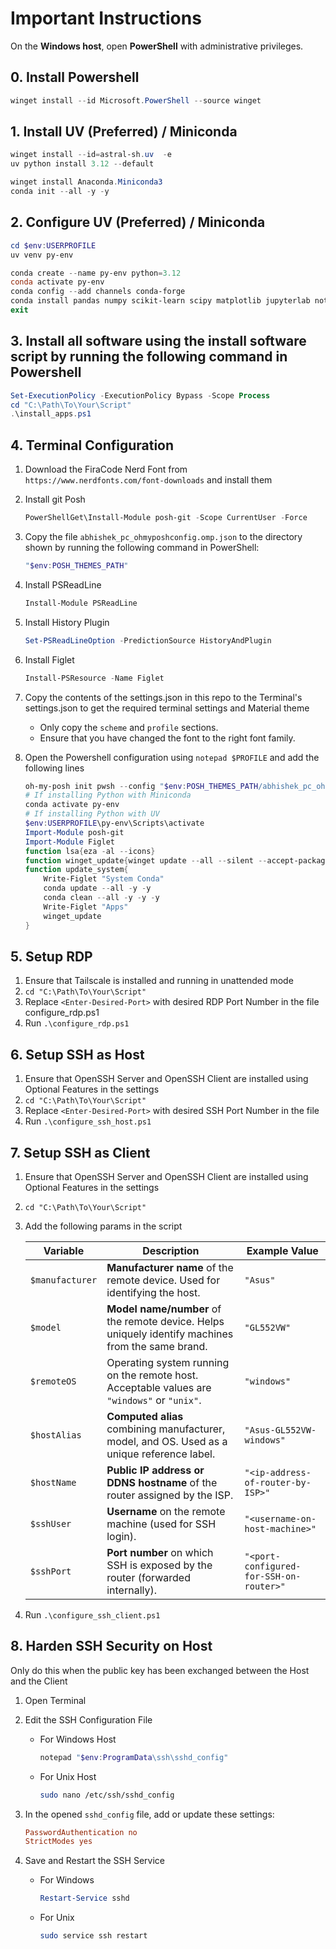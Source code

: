 # Important Instructions

On the **Windows host**, open **PowerShell** with administrative privileges.

## 0. Install Powershell

```powershell
winget install --id Microsoft.PowerShell --source winget
```

## 1. Install UV (Preferred) / Miniconda

```powershell
winget install --id=astral-sh.uv  -e
uv python install 3.12 --default
```

```powershell
winget install Anaconda.Miniconda3
conda init --all -y -y
```

## 2. Configure UV (Preferred) / Miniconda

```powershell
cd $env:USERPROFILE
uv venv py-env
```

```powershell
conda create --name py-env python=3.12
conda activate py-env
conda config --add channels conda-forge
conda install pandas numpy scikit-learn scipy matplotlib jupyterlab notebook
exit
```

## 3. Install all software using the install software script by running the following command in Powershell

```powershell
Set-ExecutionPolicy -ExecutionPolicy Bypass -Scope Process
cd "C:\Path\To\Your\Script"
.\install_apps.ps1
```

## 4. Terminal Configuration

   1. Download the FiraCode Nerd Font from `https://www.nerdfonts.com/font-downloads` and install them
   1. Install git Posh

      ```powershell
      PowerShellGet\Install-Module posh-git -Scope CurrentUser -Force
      ```
   1. Copy the file `abhishek_pc_ohmyposhconfig.omp.json` to the directory shown by running the following command in PowerShell: 
      ```powershell
      "$env:POSH_THEMES_PATH"
      ```
   1. Install PSReadLine
      ```powershell
      Install-Module PSReadLine
      ```
   1. Install History Plugin
      ```powershell
      Set-PSReadLineOption -PredictionSource HistoryAndPlugin
      ```
   1. Install Figlet
      ```powershell
      Install-PSResource -Name Figlet
      ```
   1. Copy the contents of the settings.json in this repo to the Terminal's settings.json to get the required terminal settings and Material theme
      - Only copy the ```scheme``` and ```profile``` sections.
      - Ensure that you have changed the font to the right font family.
   1. Open the Powershell configuration using ```notepad $PROFILE``` and add the following lines

      ```powershell
      oh-my-posh init pwsh --config "$env:POSH_THEMES_PATH/abhishek_pc_ohmyposhconfig.omp.json" | Invoke-Expression
      # If installing Python with Miniconda
      conda activate py-env
      # If installing Python with UV
      $env:USERPROFILE\py-env\Scripts\activate
      Import-Module posh-git
      Import-Module Figlet
      function lsa{eza -al --icons}
      function winget_update{winget update --all --silent --accept-package-agreements --accept-source-agreements}
      function update_system{
          Write-Figlet "System Conda"
          conda update --all -y -y
          conda clean --all -y -y -y
          Write-Figlet "Apps"
          winget_update
      }
      
      ```

## 5. Setup RDP

   1. Ensure that Tailscale is installed and running in unattended mode
   1. `cd "C:\Path\To\Your\Script"`
   1. Replace `<Enter-Desired-Port>` with desired RDP Port Number in the file configure_rdp.ps1
   1. Run `.\configure_rdp.ps1`

## 6. Setup SSH as Host

   1. Ensure that OpenSSH Server and OpenSSH Client are installed using Optional Features in the settings
   1. `cd "C:\Path\To\Your\Script"`
   1. Replace `<Enter-Desired-Port>` with desired SSH Port Number in the file 
   1. Run `.\configure_ssh_host.ps1`

## 7. Setup SSH as Client

   1. Ensure that OpenSSH Server and OpenSSH Client are installed using Optional Features in the settings
   1. `cd "C:\Path\To\Your\Script"`
   1. Add the following params in the script

      | Variable        | Description                                                                                       | Example Value                           |
      | --------------- | ------------------------------------------------------------------------------------------------- | --------------------------------------- |
      | `$manufacturer` | **Manufacturer name** of the remote device. Used for identifying the host.                        | `"Asus"`                                |
      | `$model`        | **Model name/number** of the remote device. Helps uniquely identify machines from the same brand. | `"GL552VW"`                             |
      | `$remoteOS`     | Operating system running on the remote host. Acceptable values are `"windows"` or `"unix"`.       | `"windows"`                             |
      | `$hostAlias`    | **Computed alias** combining manufacturer, model, and OS. Used as a unique reference label.       | `"Asus-GL552VW-windows"`                |
      | `$hostName`     | **Public IP address or DDNS hostname** of the router assigned by the ISP.                         | `"<ip-address-of-router-by-ISP>"`       |
      | `$sshUser`      | **Username** on the remote machine (used for SSH login).                                          | `"<username-on-host-machine>"`          |
      | `$sshPort`      | **Port number** on which SSH is exposed by the router (forwarded internally).                     | `"<port-configured-for-SSH-on-router>"` |

   1. Run `.\configure_ssh_client.ps1`

## 8. Harden SSH Security on Host

   Only do this when the public key has been exchanged between the Host and the Client

   1. Open Terminal
   1. Edit the SSH Configuration File
      - For Windows Host
         ```powershell
         notepad "$env:ProgramData\ssh\sshd_config"
         ```
      - For Unix Host
         ```bash
         sudo nano /etc/ssh/sshd_config
         ```
   1. In the opened `sshd_config` file, add or update these settings:

         ```ini
         PasswordAuthentication no
         StrictModes yes
         ```
   1. Save and Restart the SSH Service
      - For Windows
         ```powershell
         Restart-Service sshd
         ```
      - For Unix
         ```bash
         sudo service ssh restart
         ```
